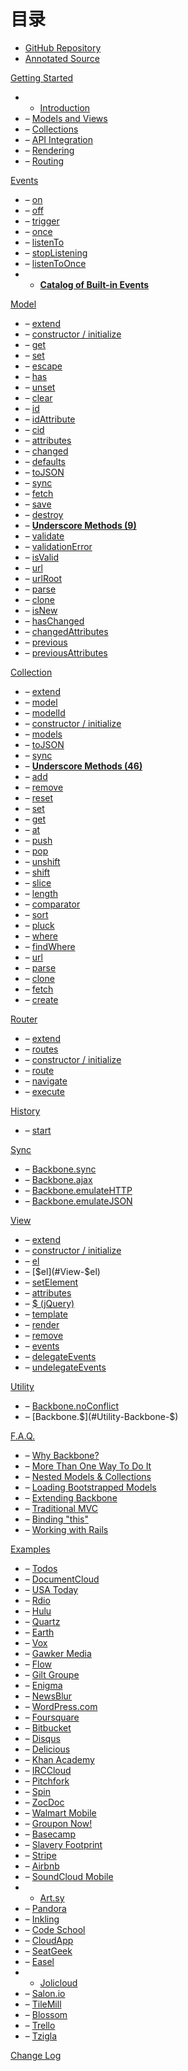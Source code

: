
# 目录

*   [GitHub Repository](http://github.com/jashkenas/backbone)
*   [Annotated Source](docs/backbone.html)

[Getting Started](#Getting-started)

*   - [Introduction](#Getting-started)
*   – [Models and Views](#Model-View-separation)
*   – [Collections](#Model-Collections)
*   – [API Integration](#API-integration)
*   – [Rendering](#View-rendering)
*   – [Routing](#Routing)

[Events](#Events)

*   – [on](#Events-on)
*   – [off](#Events-off)
*   – [trigger](#Events-trigger)
*   – [once](#Events-once)
*   – [listenTo](#Events-listenTo)
*   – [stopListening](#Events-stopListening)
*   – [listenToOnce](#Events-listenToOnce)
*   - [**Catalog of Built-in Events**](#Events-catalog)

[Model](#Model)

*   – [extend](#Model-extend)
*   – [constructor / initialize](#Model-constructor)
*   – [get](#Model-get)
*   – [set](#Model-set)
*   – [escape](#Model-escape)
*   – [has](#Model-has)
*   – [unset](#Model-unset)
*   – [clear](#Model-clear)
*   – [id](#Model-id)
*   – [idAttribute](#Model-idAttribute)
*   – [cid](#Model-cid)
*   – [attributes](#Model-attributes)
*   – [changed](#Model-changed)
*   – [defaults](#Model-defaults)
*   – [toJSON](#Model-toJSON)
*   – [sync](#Model-sync)
*   – [fetch](#Model-fetch)
*   – [save](#Model-save)
*   – [destroy](#Model-destroy)
*   – [**Underscore Methods (9)**](#Model-Underscore-Methods)
*   – [validate](#Model-validate)
*   – [validationError](#Model-validationError)
*   – [isValid](#Model-isValid)
*   – [url](#Model-url)
*   – [urlRoot](#Model-urlRoot)
*   – [parse](#Model-parse)
*   – [clone](#Model-clone)
*   – [isNew](#Model-isNew)
*   – [hasChanged](#Model-hasChanged)
*   – [changedAttributes](#Model-changedAttributes)
*   – [previous](#Model-previous)
*   – [previousAttributes](#Model-previousAttributes)

[Collection](#Collection)

*   – [extend](#Collection-extend)
*   – [model](#Collection-model)
*   – [modelId](#Collection-modelId)
*   – [constructor / initialize](#Collection-constructor)
*   – [models](#Collection-models)
*   – [toJSON](#Collection-toJSON)
*   – [sync](#Collection-sync)
*   – [**Underscore Methods (46)**](#Collection-Underscore-Methods)
*   – [add](#Collection-add)
*   – [remove](#Collection-remove)
*   – [reset](#Collection-reset)
*   – [set](#Collection-set)
*   – [get](#Collection-get)
*   – [at](#Collection-at)
*   – [push](#Collection-push)
*   – [pop](#Collection-pop)
*   – [unshift](#Collection-unshift)
*   – [shift](#Collection-shift)
*   – [slice](#Collection-slice)
*   – [length](#Collection-length)
*   – [comparator](#Collection-comparator)
*   – [sort](#Collection-sort)
*   – [pluck](#Collection-pluck)
*   – [where](#Collection-where)
*   – [findWhere](#Collection-findWhere)
*   – [url](#Collection-url)
*   – [parse](#Collection-parse)
*   – [clone](#Collection-clone)
*   – [fetch](#Collection-fetch)
*   – [create](#Collection-create)

[Router](#Router)

*   – [extend](#Router-extend)
*   – [routes](#Router-routes)
*   – [constructor / initialize](#Router-constructor)
*   – [route](#Router-route)
*   – [navigate](#Router-navigate)
*   – [execute](#Router-execute)

[History](#History)

*   – [start](#History-start)

[Sync](#Sync)

*   – [Backbone.sync](#Sync)
*   – [Backbone.ajax](#Sync-ajax)
*   – [Backbone.emulateHTTP](#Sync-emulateHTTP)
*   – [Backbone.emulateJSON](#Sync-emulateJSON)

[View](#View)

*   – [extend](#View-extend)
*   – [constructor / initialize](#View-constructor)
*   – [el](#View-el)
*   – [$el](#View-$el)
*   – [setElement](#View-setElement)
*   – [attributes](#View-attributes)
*   – [$ (jQuery)](#View-dollar)
*   – [template](#View-template)
*   – [render](#View-render)
*   – [remove](#View-remove)
*   – [events](#View-events)
*   – [delegateEvents](#View-delegateEvents)
*   – [undelegateEvents](#View-undelegateEvents)

[Utility](#Utility)

*   – [Backbone.noConflict](#Utility-Backbone-noConflict)
*   – [Backbone.$](#Utility-Backbone-$)

[F.A.Q.](#faq)

*   – [Why Backbone?](#FAQ-why-backbone)
*   – [More Than One Way To Do It](#FAQ-tim-toady)
*   – [Nested Models & Collections](#FAQ-nested)
*   – [Loading Bootstrapped Models](#FAQ-bootstrap)
*   – [Extending Backbone](#FAQ-extending)
*   – [Traditional MVC](#FAQ-mvc)
*   – [Binding "this"](#FAQ-this)
*   – [Working with Rails](#FAQ-rails)

[Examples](#examples)

*   – [Todos](#examples-todos)
*   – [DocumentCloud](#examples-documentcloud)
*   – [USA Today](#examples-usa-today)
*   – [Rdio](#examples-rdio)
*   – [Hulu](#examples-hulu)
*   – [Quartz](#examples-quartz)
*   – [Earth](#examples-earth)
*   – [Vox](#examples-vox)
*   – [Gawker Media](#examples-gawker)
*   – [Flow](#examples-flow)
*   – [Gilt Groupe](#examples-gilt)
*   – [Enigma](#examples-enigma)
*   – [NewsBlur](#examples-newsblur)
*   – [WordPress.com](#examples-wordpress)
*   – [Foursquare](#examples-foursquare)
*   – [Bitbucket](#examples-bitbucket)
*   – [Disqus](#examples-disqus)
*   – [Delicious](#examples-delicious)
*   – [Khan Academy](#examples-khan-academy)
*   – [IRCCloud](#examples-irccloud)
*   – [Pitchfork](#examples-pitchfork)
*   – [Spin](#examples-spin)
*   – [ZocDoc](#examples-zocdoc)
*   – [Walmart Mobile](#examples-walmart)
*   – [Groupon Now!](#examples-groupon)
*   – [Basecamp](#examples-basecamp)
*   – [Slavery Footprint](#examples-slavery-footprint)
*   – [Stripe](#examples-stripe)
*   – [Airbnb](#examples-airbnb)
*   – [SoundCloud Mobile](#examples-soundcloud)
*   - [Art.sy](#examples-artsy)
*   – [Pandora](#examples-pandora)
*   – [Inkling](#examples-inkling)
*   – [Code School](#examples-code-school)
*   – [CloudApp](#examples-cloudapp)
*   – [SeatGeek](#examples-seatgeek)
*   – [Easel](#examples-easel)
*   - [Jolicloud](#examples-jolicloud)
*   – [Salon.io](#examples-salon)
*   – [TileMill](#examples-tilemill)
*   – [Blossom](#examples-blossom)
*   – [Trello](#examples-trello)
*   – [Tzigla](#examples-tzigla)

[Change Log](#changelog)
